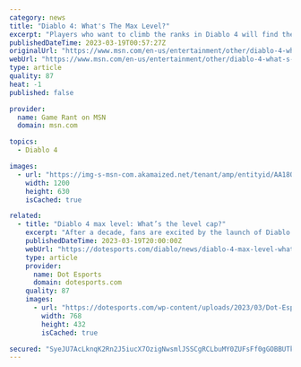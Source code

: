 ```yaml
---
category: news
title: "Diablo 4: What's The Max Level?"
excerpt: "Players who want to climb the ranks in Diablo 4 will find there is a significant journey to the top but it isn't an endless one."
publishedDateTime: 2023-03-19T00:57:27Z
originalUrl: "https://www.msn.com/en-us/entertainment/other/diablo-4-what-s-the-max-level/ar-AA18NUoX"
webUrl: "https://www.msn.com/en-us/entertainment/other/diablo-4-what-s-the-max-level/ar-AA18NUoX"
type: article
quality: 87
heat: -1
published: false

provider:
  name: Game Rant on MSN
  domain: msn.com

topics:
  - Diablo 4

images:
  - url: "https://img-s-msn-com.akamaized.net/tenant/amp/entityid/AA18O44l.img?h=630&w=1200&m=6&q=60&o=t&l=f&f=jpg&x=136&y=170"
    width: 1200
    height: 630
    isCached: true

related:
  - title: "Diablo 4 max level: What’s the level cap?"
    excerpt: "After a decade, fans are excited by the launch of Diablo 4 and the Early Access and Open Betas. During the Beta periods, players can explore the Fractured Peaks of the Sanctuary by clearing hordes ..."
    publishedDateTime: 2023-03-19T20:00:00Z
    webUrl: "https://dotesports.com/diablo/news/diablo-4-max-level-whats-the-level-cap"
    type: article
    provider:
      name: Dot Esports
      domain: dotesports.com
    quality: 87
    images:
      - url: "https://dotesports.com/wp-content/uploads/2023/03/Dot-Esports-Image-2023-03-19T221230.029.jpg?resize=768,432"
        width: 768
        height: 432
        isCached: true

secured: "SyeJU7AcLknqK2Rn2J5iucX7OzigNwsmlJSSCgRCLbuMY0ZUFsFf0gGOBBUTkVXCYvpIx7v3+F3cHYHvIA0K8aWJelx5NAEuHpAIRSTeoUikMTt+8Cd9wPn2Qj5orfWC4GGStL0g9mGfN3XrwrL3VJ+bJ2DVr/AjV2JxZh9tE80CM/OBG85/w4n+ezE7DaRlq1D+ns1VoPAh/yDiaQrFezLW2LRu+NkXE105oZQPXdhsdkafDm9PkueP7snqQ9pfzctNOndONsU1Pz+io+8KY2itM3M43nj7h2n+1k1Ni31orP/SGIGoh/WbDflNGt6wCcpcv4W/aZ/slUoEgtmiurqLLHy6cF2WCKjg1m3Qzzw=;S0jgTrxcOndm8+ksv7i0xQ=="
---
```


